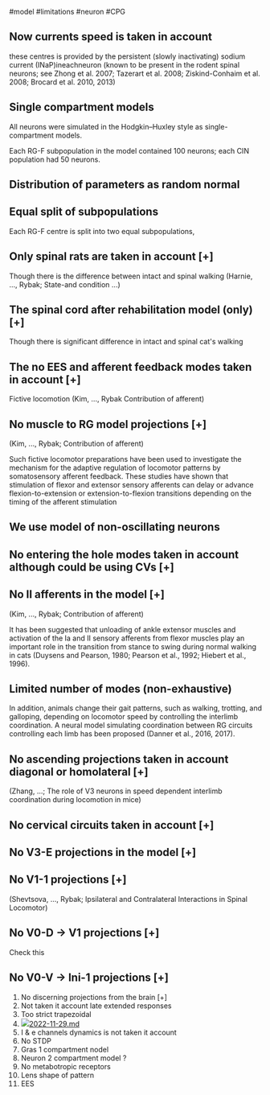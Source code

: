 #model
#limitations 
#neuron 
#CPG 

## Now currents speed is taken in account
these centres is provided by the persistent (slowly inactivating) sodium current (INaP)ineachneuron (known to be present in the rodent spinal neurons; see Zhong et al. 2007; Tazerart et al. 2008; Ziskind-Conhaim et al. 2008; Brocard et al. 2010, 2013)

## Single compartment models
All neurons were simulated in the Hodgkin–Huxley style as single-compartment models.

Each RG-F subpopulation in the model contained 100 neurons; each CIN population had 50 neurons.

## Distribution of parameters as random normal 

## Equal split of subpopulations 
Each RG-F centre is split into two equal subpopulations,

## Only spinal rats are taken in account [+]
Though there is the difference between intact and spinal walking (Harnie, ..., Rybak; State-and condition ...) 

## The spinal cord after rehabilitation model (only) [+]
Though there is significant difference in intact and spinal cat's walking 

## The no EES and afferent feedback modes taken in account [+]
Fictive locomotion (Kim, ..., Rybak Contribution of afferent)

## No muscle to RG model projections [+]
(Kim, ..., Rybak; Contribution of afferent)

Such fictive locomotor preparations have been used to investigate the mechanism for the adaptive regulation of locomotor patterns by somatosensory afferent feedback. These studies have shown that stimulation of flexor and extensor sensory afferents can delay or advance flexion-to-extension or extension-to-flexion transitions depending on the timing of the afferent stimulation

## We use model of non-oscillating neurons


## No entering the hole modes taken in account although could be using CVs [+]


## No II afferents in the model [+]
(Kim, ..., Rybak; Contribution of afferent)

It has been suggested that unloading of ankle extensor muscles and activation of the Ia and II sensory afferents from flexor muscles play an important role in the transition from stance to swing during normal walking in cats (Duysens and Pearson, 1980; Pearson et al., 1992; Hiebert et al., 1996).

## Limited number of modes (non-exhaustive)

In addition, animals change their gait patterns, such as walking, trotting, and galloping, depending on locomotor speed by controlling the interlimb coordination. A neural model simulating coordination between RG circuits controlling each limb has been proposed (Danner et al., 2016, 2017).

## No ascending projections taken in account diagonal or homolateral [+]
(Zhang, ...; The role of V3 neurons in speed dependent interlimb coordination during locomotion in mice)

## No cervical circuits taken in account [+]

## No V3-E projections in the model [+]

## No V1-1 projections [+]
(Shevtsova, ..., Rybak; Ipsilateral and Contralateral Interactions in Spinal Locomotor)

## No V0-D -> V1 projections [+] 
Check this 

## No V0-V -> Ini-1 projections [+]


1. No discerning projections from the brain [+]
2. Not taken it account late extended responses
3. Too strict trapezoidal
4. [![](https://github.githubassets.com/favicon.ico)2022-11-29.md](https://github.com/max-talanov/1/blob/master/research_vault/CPG/2022-11-29.md)
5. I & e channels dynamics is not taken it account
6. No STDP
7. Gras 1 compartment nodel
8. Neuron 2 compartment model ?
9. No metabotropic receptors
10. Lens shape of pattern
11. EES
